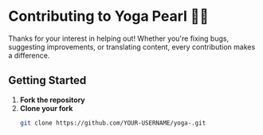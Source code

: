 # Contributing to Yoga Pearl 🧘‍♀️

Thanks for your interest in helping out! Whether you're fixing bugs, suggesting improvements, or translating content, every contribution makes a difference.

## Getting Started

1. **Fork the repository**  
2. **Clone your fork**  
   ```bash
   git clone https://github.com/YOUR-USERNAME/yoga-.git
